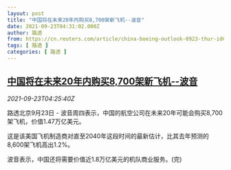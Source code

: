 ```yaml
---
layout: post
title: "中国将在未来20年内购买8,700架新飞机--波音"
date: 2021-09-23T04:31:02.000Z
author: 路透
from: https://cn.reuters.com/article/china-boeing-outlook-0923-thur-idCNKBS2GJ07M
tags: [ 路透 ]
categories: [ 路透 ]
---
```

<!--1632371462000-->
[中国将在未来20年内购买8,700架新飞机--波音](https://cn.reuters.com/article/china-boeing-outlook-0923-thur-idCNKBS2GJ07M)
------

<div>
<div><i>2021-09-23T04:25:40Z</i></div><p>路透北京9月23日 - 波音周四表示，中国的航空公司在未来20年可能会购买8,700架飞机，价值1.47万亿美元。</p><p>这是该美国飞机制造商对直至2040年这段时间的最新估计，比其去年预测的8,600架飞机高出1.2%。</p><p>波音表示，中国还将需要价值近1.8万亿美元的机队商业服务。(完)</p>
</div>
